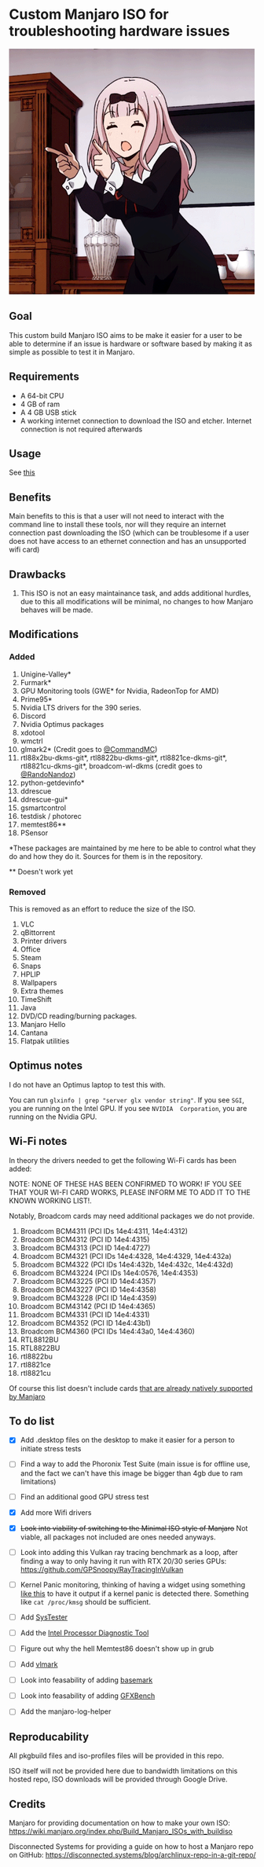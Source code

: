 # Custom Manjaro ISO for troubleshooting hardware issues

![](importantdance.gif)

## Goal

This custom build Manjaro ISO aims to be make it easier for a user to be able to determine if an issue is hardware or software based by making it as simple as possible to test it in Manjaro.

## Requirements

* A 64-bit CPU
* 4 GB of ram
* A 4 GB USB stick
* A working internet connection to download the ISO and etcher. Internet connection is not required afterwards

## Usage

See [this](https://github.com/Evernow/evernowmanjaro/wiki)

## Benefits

Main benefits to this is that a user will not need to interact with the command line to install these tools, nor will they require an internet connection past downloading the ISO (which can be troublesome if a user does not have access to an ethernet connection and has an unsupported wifi card) 

## Drawbacks

1. This ISO is not an easy maintainance task, and adds additional hurdles, due to this all modifications will be minimal, no changes to how Manjaro behaves will be made.


## Modifications

### Added

1. Unigine-Valley*
2. Furmark*
3. GPU Monitoring tools (GWE* for Nvidia, RadeonTop for AMD)
4. Prime95*
5. Nvidia LTS drivers for the 390 series. 
6. Discord
7. Nvidia Optimus packages 
8. xdotool
9. wmctrl
10. glmark2* (Credit goes to [@CommandMC](https://github.com/CommandMC)) 
11. rtl88x2bu-dkms-git*, rtl8822bu-dkms-git*, rtl8821ce-dkms-git*, rtl8821cu-dkms-git*, broadcom-wl-dkms (credit goes to [@RandoNandoz](https://github.com/RandoNandoz))
12. python-getdevinfo*
13. ddrescue
14. ddrescue-gui*
15. gsmartcontrol
16. testdisk / photorec
17. memtest86**
18. PSensor

*These packages are maintained by me here to be able to control what they do and how they do it. Sources for them is in the repository.

** Doesn't work yet

### Removed
This is removed as an effort to reduce the size of the ISO.

1. VLC
2. qBittorrent
3. Printer drivers
4. Office
5. Steam
6. Snaps
7. HPLIP
8. Wallpapers
9. Extra themes
10. TimeShift
11. Java
12. DVD/CD reading/burning packages.
13. Manjaro Hello
14. Cantana
15. Flatpak utilities

## Optimus notes

I do not have an Optimus laptop to test this with. 

You can run `glxinfo | grep "server glx vendor string"`. If you see 
`SGI`, you are running on the Intel GPU. If you see `NVIDIA 
Corporation`, you are running on the Nvidia GPU.

## Wi-Fi notes

In theory the drivers needed to get the following Wi-Fi cards has been added:

NOTE: NONE OF THESE HAS BEEN CONFIRMED TO WORK! IF YOU SEE THAT YOUR WI-FI CARD WORKS, PLEASE INFORM ME TO ADD IT TO THE KNOWN WORKING LIST!.

Notably, Broadcom cards may need additional packages we do not provide. 

1. Broadcom BCM4311 (PCI IDs 14e4:4311, 14e4:4312) 
2. Broadcom BCM4312 (PCI ID 14e4:4315) 
3. Broadcom BCM4313  (PCI ID 14e4:4727) 
4. Broadcom BCM4321 (PCI IDs 14e4:4328, 14e4:4329, 14e4:432a) 
5. Broadcom BCM4322 (PCI IDs 14e4:432b, 14e4:432c, 14e4:432d) 
6. Broadcom BCM43224 (PCI IDs 14e4:0576, 14e4:4353) 
7. Broadcom BCM43225 (PCI ID 14e4:4357) 
8. Broadcom BCM43227  (PCI ID 14e4:4358) 
9. Broadcom BCM43228 (PCI ID 14e4:4359)
10. Broadcom BCM43142 (PCI ID 14e4:4365) 
11. Broadcom BCM4331 (PCI ID 14e4:4331) 
12. Broadcom BCM4352 (PCI ID 14e4:43b1) 
13. Broadcom BCM4360 (PCI IDs 14e4:43a0, 14e4:4360) 
14. RTL8812BU
15. RTL8822BU
16. rtl8822bu
17. rtl8821ce
18. rtl8821cu


Of course this list doesn't include cards [that are already natively supported by Manjaro](https://wireless.wiki.kernel.org/en/users/drivers) 


## To do list

- [x] Add .desktop files on the desktop to make it easier for a person to initiate stress tests
- [ ] Find a way to add the Phoronix Test Suite (main issue is for offline use, and the fact we can't have this image be bigger than 4gb due to ram limitations)
- [ ] Find an additional good GPU stress test 
- [x] Add more Wifi drivers
- [x] ~~Look into viability of switching to the Minimal ISO style of Manjaro~~ Not viable, all packages not included are ones needed anyways.
- [ ] Look into adding this Vulkan ray tracing benchmark as a loop, after finding a way to only having it run with RTX 20/30 series GPUs: https://github.com/GPSnoopy/RayTracingInVulkan 
- [ ] Kernel Panic monitoring, thinking of having a widget using something [like this](https://apps.kde.org/knotes/) to have it output if a kernel panic is detected there. Something like `cat /proc/kmsg` should be sufficient. 
- [ ] Add [SysTester](https://aur.archlinux.org/packages/Systester/)
- [ ] Add the [Intel Processor Diagnostic Tool](https://wiki.archlinux.org/index.php/Stress_testing#Intel_Processor_Diagnostic_Tool)
- [ ] Figure out why the hell Memtest86 doesn't show up in grub
- [ ] Add [vlmark](https://aur.archlinux.org/packages/vkmark-git/)
- [ ] Look into feasability of adding [basemark](https://aur.archlinux.org/packages/basemark/)
- [ ] Look into feasability of adding [GFXBench](https://aur.archlinux.org/packages/gfxbench/)
- [ ] Add the manjaro-log-helper


## Reproducability

All pkgbuild files and iso-profiles files will be provided in this repo. 

ISO itself will not be provided here due to bandwidth limitations on this hosted repo, ISO downloads will be provided through Google Drive.

## Credits

Manjaro for providing documentation on how to make your own ISO: https://wiki.manjaro.org/index.php/Build_Manjaro_ISOs_with_buildiso

Disconnected Systems for providing a guide on how to host a Manjaro repo on GitHub: https://disconnected.systems/blog/archlinux-repo-in-a-git-repo/


